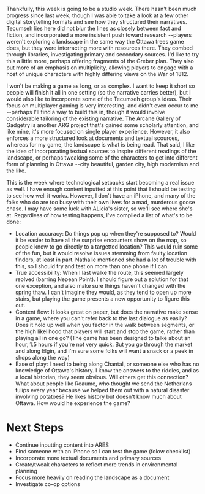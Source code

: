 Thankfully, this week is going to be a studio week. There hasn't been much progress since last week, though I was able to take a look at a few other digital storytelling formats and see how they structured their narratives. Tecumseh lies here did not blur the lines as closely between fact and fiction, and incorporated a more insistent push toward research --players weren't exploring a landscape in the same way the Ottawa trees game does, but they were interracting more with resources there. They combed through libraries, investigating primary and secondary sources. I'd like to try this a little more, perhaps offering fragments of the Greber plan. They also put more of an emphasis on multiplicity, allowing players to engage with a host of unique characters with highly differing views on the War of 1812.

I won't be making a game as long, or as complex. I want to keep it short so people will finish it all in one setting (so the narrative carries better), but I would also like to incorporate some of the Tecumseh group's ideas. Their focus on multiplayer gaming is very interesting, and didn't even occur to me --perhaps I'll find a way to build this in, though it would involve considerable tailoring of the existing narrative. The Arcane Gallery of Gadgetry is another ARG project that's gained some scholarly attention, and like mine, it's more focused on single player experience. However, it also enforces a more structured look at documents and textual scources, whereas for my game, the landscape is what is being read. That said, I like the idea of incorporating textual sources to inspire different readings of the landscape, or perhaps tweaking some of the characters to get into different form of planning in Ottawa --city beautiful, garden city, high modernism and the like.

This is the week where technological setbacks start becoming a real issue as well. I have enough content inputted at this point that I should be testing to see how well it works. However, I don't have an iPhone, and many of the folks who do are too busy with their own lives for a mad, murderous goose chase. I may have some luck with ALicia's sister, so we'll see where she's at. Regardless of how testing happens, I've compiled a list of what's to be done:
+ Location accuracy: Do things pop up when they're supposed to? Would it be easier to have all the surprise encounters show on the map, so people know to go directly to a targetted location? This would ruin some of the fun, but it would resolve issues stemming from faulty location finders, at least in part. Nathalie mentioned she had a lot of trouble with this, so I should try and test on more than one phone if I can.
+ True accessibility: When I last walke the route, this seemed largely reolved (barring Nepean Point). I should figure out a solution for that one exception, and also make sure things haven't changed with the spring thaw. I can't imagine they would, as they tend to open up more stairs, but playing the game presents a new opportunity to figure this out.
+ Content flow: It looks great on paper, but does the narrative make sense in a game, where you can't refer back to the last dialogue as easily? Does it hold up well when you factor in the walk between segments, or the high likelihood that players will start and stop the game, rather than playing all in one go? (The game has been designed to talke about an hour, 1.5 hours if you're not very quick. But you go through the market and along Elgin, and I'm sure some folks will want a snack or a peek in shops along the way)
+ Ease of play: I need to being along Chantal, or someone else who has no knowledge of Ottawa's history. I know the answers to the riddles, and as a local historian, they seem obvious. Will others get this connection? What about people like Reaume, who thought we send the Netherlans tulips every year because we helped them out with a natural disaster involving potatoes? He likes history but doesn't know much about Ottawa. How would he experience the game?

# Next Steps
+ Continue inputting content into ARES
+ Find someone with an iPhone so I can test the game (folow checklist)
+ Incorporate more textual documents and primary sources
+ Create/tweak characters to reflect more trends in environmental planning
+ Focus more heavily on reading the landscape as a document
+ Investigate co-op options
